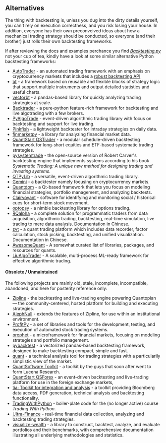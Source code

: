 Alternatives
------------
The thing with backtesting is, unless you dug into the dirty details yourself,
you can't rely on execution correctness, and you risk losing your house.
In addition, everyone has their own preconveived ideas about how a mechanical
trading strategy should be conducted, so everyone (and their brother)
just rolls their own backtesting frameworks.

If after reviewing the docs and examples perchance you find
[_Backtesting.py_](https://kernc.github.io/backtesting.py) not your cup of tea,
kindly have a look at some similar alternative Python backtesting frameworks:

-  [AutoTrader](https://github.com/kieran-mackle/AutoTrader) -
  an automated trading framework with an emphasis on cryptocurrency markets
  that includes a [robust backtesting API](https://github.com/kieran-mackle/AutoTrader/blob/main/docs/source/tutorials/backtesting.md)
- [bt](http://pmorissette.github.io/bt/) -
  a framework based on reusable and flexible blocks of
  strategy logic that support multiple instruments and
  output detailed statistics and useful charts.
- [vectorbt](https://polakowo.io/vectorbt/) -
  a pandas-based library for quickly analyzing trading strategies at scale.
- [Backtrader](https://www.backtrader.com/) -
  a pure-python feature-rich framework for backtesting
  and live algotrading with a few brokers.
- [PyAlgoTrade](https://gbeced.github.io/pyalgotrade/) -
  event-driven algorithmic trading library with focus on
  backtesting and support for live trading.
- [Pinkfish](http://fja05680.github.io/pinkfish/) -
  a lightweight backtester for intraday strategies on daily data.
- [finmarketpy](https://github.com/cuemacro/finmarketpy) -
  a library for analyzing financial market data.
- [QuantStart QSTrader](https://github.com/mhallsmoore/qstrader/) -
  a modular schedule-driven backtesting framework for long-short equities
  and ETF-based systematic trading strategies.
- [pysystemtrade](https://github.com/robcarver17/pysystemtrade) -
  the open-source version of Robert Carver's backtesting engine that
  implements systems according to his book _Systematic Trading:
  A unique new method for designing trading and investing systems_.
- [QTPyLib](https://github.com/ranaroussi/qtpylib) -
  a versatile, event-driven algorithmic trading library.
- [Gemini](https://github.com/anfederico/Gemini) -
  a backtester namely focusing on cryptocurrency markets.
- [Quantdom](https://github.com/constverum/Quantdom) -
  a Qt-based framework that lets you focus on modeling financial strategies,
  portfolio management, and analyzing backtests.
- [Clairvoyant](https://github.com/anfederico/Clairvoyant) -
  software for identifying and monitoring social / historical cues
  for short-term stock movement.
- [optopsy](https://github.com/michaelchu/optopsy) -
  a nimble backtesting library for options trading.
- [RQalpha](https://github.com/ricequant/rqalpha) -
  a complete solution for programmatic traders from data acquisition,
  algorithmic trading, backtesting, real-time simulation, live trading
  to mere data analysis. Documentation in Chinese.
- [zvt](https://github.com/zvtvz/zvt) -
  a quant trading platform which includes data recorder, factor calculation,
  stock picking, backtesting, and unified visualization. Documentation in Chinese.
- [AwesomeQuant](https://github.com/wilsonfreitas/awesome-quant#trading--backtesting) -
  A somewhat curated list of libraries, packages, and resources for quants.
- [LiuAlgoTrader](https://amor71.github.io/LiuAlgoTrader/) -
  A scalable, multi-process ML-ready framework for effective algorithmic trading.

#### Obsolete / Unmaintained

The following projects are mainly old, stale, incomplete, incompatible,
abandoned, and here for posterity reference only:

- [Zipline](https://www.zipline.io/) -
  the backtesting and live-trading engine powering Quantopian — the
  community-centered, hosted platform for building and executing strategies.
- [AlephNull](https://github.com/CarterBain/AlephNull) -
  extends the features of Zipline, for use within an institutional environment.
- [ProfitPy](https://code.google.com/p/profitpy/) -
  a set of libraries and tools for the development, testing, and execution of
  automated stock trading systems.
- [prophet](https://github.com/Emsu/prophet) -
  a microframework for financial markets, focusing on modeling
  strategies and portfolio management.
- [pybacktest](https://github.com/ematvey/pybacktest) -
  a vectorized pandas-based backtesting framework,
  designed to make backtesting compact, simple and fast.
- [quant](https://github.com/maihde/quant) -
  a technical analysis tool for trading strategies with a particularily
  simplistic view of the market.
- [QuantSoftware Toolkit](https://github.com/QuantSoftware/QuantSoftwareToolkit) -
  a toolkit by the guys that soon after went to form Lucena Research.
- [QuantStart QSForex](https://github.com/mhallsmoore/qsforex) -
  an event-driven backtesting and live-trading platform for use in
  the foreign exchange markets,
- [tia: Toolkit for integration and analysis](https://github.com/PaulMest/tia/) -
  a toolkit providing Bloomberg data access, PDF generation,
  technical analysis and backtesting functionality.
- [TradingWithPython](https://github.com/sjev/trading-with-python) -
  boiler-plate code for the (no longer active) course _Trading With Python_.
- [Ultra-Finance](https://github.com/panpanpandas/ultrafinance) -
  real-time financial data collection, analyzing and backtesting trading strategies.
- [visualize-wealth](https://github.com/benjaminmgross/visualize-wealth) -
  a library to construct, backtest, analyze, and evaluate portfolios
  and their benchmarks, with comprehensive documentation illustrating
  all underlying methodologies and statistics.
